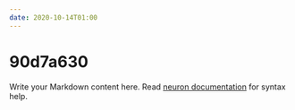```yaml
---
date: 2020-10-14T01:00
---
```


# 90d7a630

Write your Markdown content here. Read [neuron documentation](https://neuron.zettel.page/2011404.html) for syntax help.

